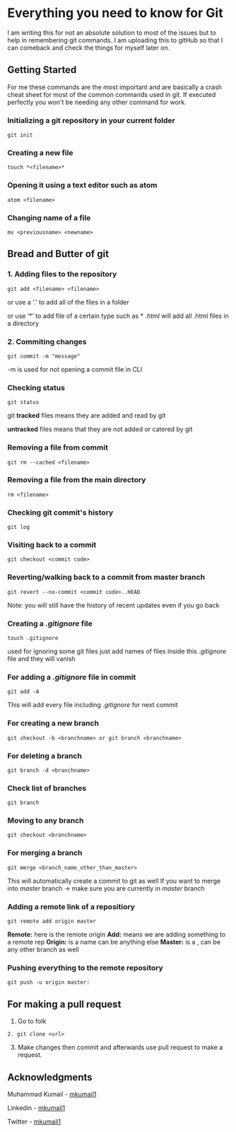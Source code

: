 # Everything you need to know for Git

I am writing this for not an absolute solution to most of the issues but to help in remembering git commands. I am uploading this to gitHub so that I can comeback and check the things for myself later on.

## Getting Started

For me these commands are the most important and are basically a crash cheat sheet for most of the common commands used in git. If executed perfectly you won't be needing any other command for work.

### Initializing a git repository in your current folder

```
git init
```

### Creating a new file

```
touch *<filename>*
```

### Opening it using a text editor such as atom

```
atom <filename>
```

### Changing name of a file

```
mv <previousname> <newname>
```

## Bread and Butter of git

### 1. Adding files to the repository

```
git add <filename> <filename> 
```
or use a '.' to add all of the files in a folder 

or use ‘*’ to add file of a certain type such as  * *.html* will add all .html files in a directory

### 2. Commiting changes

```
git commit -m "message"
```
-m is used for not opening a commit file in CLI

### Checking status

```
git status
```
git **tracked** files means they are added and read by git

**untracked** files means that they are not added or catered by git

### Removing a file from commit

```
git rm --cached <filename>
```

### Removing a file from the main directory
```
rm <filename>
```

### Checking git commit's history

```
git log
```

### Visiting back to a commit

```
git checkout <commit code>
```

### Reverting/walking back to a commit from master branch 

```
git revert --no-commit <commit code>..HEAD
```
Note: you will still have the history of recent updates even if you go back

### Creating a *.gitignore* file

```
touch .gitignore
```
used for ignoring some git files
just add names of files inside this *.gitignore* file and they will vanish

### For adding a *.gitignore* file in commit

```
git add -A
```
This will add every file including *.gitignore* for next commit

### For creating a new branch

```
git checkout -b <branchname> or git branch <branchname>
```

### For deleting a branch

```
git branch -d <branchname>
```

### Check list of branches

```
git branch
```

### Moving to any branch

```
git checkout <branchname>
```

### For merging a branch

```
git merge <branch_name_other_than_master>
```
This will automatically create a commit to git as well
If you want to merge into *master* branch -> make sure you are currently in *master* branch 

### Adding a remote link *<url>* of a repositiory

```
git remote add origin master
```
**Remote:** here is the remote origin
**Add:** means we are adding something to a remote rep
**Origin:** is a name can be anything else
**Master:** is a <branch name>, can be any other branch as well

### Pushing everything to the remote repository

```
git push -u origin master:
```

## For making a pull request

1. Go to folk
```
2. git clone <url>
```
3. Make changes then commit and afterwards use pull request to make a request.

## Acknowledgments

Muhammad Kumail - [mkumail1](https://github.com/mkumail1)

Linkedin - [mkumail1](https://www.linkedin.com/in/mkumail1/)

Twitter - [mkumail1](https://www.twitter.com/mkumail)

